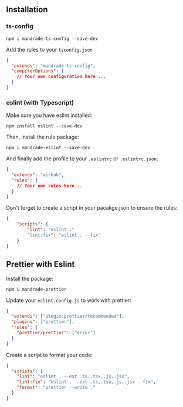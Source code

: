 ## Installation

### ts-config

`npm i mandrade-ts-config --save-dev`

Add the rules to your `tsconfig.json`

```json
{
  "extends": "mandrade-ts-config",
  "compilerOptions": {
    // Your own configuration here ...
  }
}
```

### eslint (with Typescript)

Make sure you have eslint installed:

`npm install eslint --save-dev`

Then, install the rule package:

`npm i mandrade-eslint --save-dev`

And finally add the profile to your `.eslintrc` or `.eslintrc.json`:

```json
{
  "extends": "airbnb",
  "rules": {
    // Your own rules here...
  }
}
```

Don't forget to create a script in your pacakge.json to ensure the rules:

```json
{
	"scripts": {
		"lint": "eslint ."
		"lint:fix": "eslint . --fix"
	}
}
```

## Prettier with Eslint

Install the package:

`npm i mandrade-prettier`

Update your `eslint.config.js` to work with prettier:

```json
{
  "extends": ["plugin:prettier/recommended"],
  "plugins": ["prettier"],
  "rules": {
    "prettier/prettier": ["error"]
  }
}
```

Create a script to format your code:

```json
{
  "scripts": {
    "lint": "eslint . --ext .ts,.tsx,.js,.jsx",
    "lint:fix": "eslint . --ext .ts,.tsx,.js,.jsx --fix",
    "format": "prettier --write ."
  }
}
```
